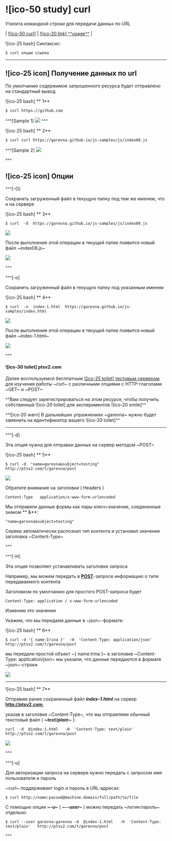 # ![ico-50 study] curl

Утилита командной строки для передачи данных по URL

| [![ico-50 curl]](https://curl.haxx.se/docs/manpage.html) | [![ico-20 link] ^^usage^^](https://curl.haxx.se/docs/manual.html) |

![ico-25 bash] Синтаксис:

~~~console
$ curl опции ссылка
~~~

_______________________

## ![ico-25 icon] Получение данных по url

По умолчанию содержимое запрошенного ресурса будет отправлено на стандартный вывод

![ico-25 bash] ** 1**

~~~console
$ curl https://github.com
~~~

^^^[Sample 1]
![](https://lh4.googleusercontent.com/NNBTdfB5sjJHwZonWN9Cas48xn-6Z9FpbQ6cWE8BuKT3viwiqeJARIVZtqXhh-3TYdpRF_E0ZoBCqqWijAUdYdJzTgwMbAGG2EWfLyZEF_3jIRxjKmeHjsHcWTlVjCHfc26Je71T-6LSge8)
^^^

![ico-25 bash] ** 2**

~~~console
$ curl curl https://garevna.github.io/js-samples/js/index08.js
~~~

^^^[Sample 2]
![](https://lh6.googleusercontent.com/i5RSX6lSW65LpS8fr040nn2716uWNpBzmjYpI8gy0BFvs8Zm61AvKEd59ym2WbR5OdX7T89iR7Bm0wBUo6o-4unD4W8m3urkCVkAs-LbaaWnkupj6dwvBS4eZ-QUX25uCE83n5RzyZGX_yU)

^^^

## ![ico-25 icon] Опции

^^^[-O]

Сохранить загруженный файл в текущую папку под тем же именем, что и на сервере

![ico-25 bash] ** 3**

~~~console
$ curl  -O  https://garevna.github.io/js-samples/js/index08.js
~~~

![](https://lh6.googleusercontent.com/lkSnp2j3kw-lr6y4-S1BCzNMBmdpp2UJ1Qy9LzrWzwyKARaMK1N5o7NbeaEVsrI0XEI1h1jRM7hHE1sh70LJeKA1fRXVgkGlInTBNVToyIE5KsmQWIR8iRQO6XrMBvwQ06FyMliqczbDeB4)

После выполнения этой операции в текущей папке появится новый файл  ~index08.js~

![](https://lh6.googleusercontent.com/jEWF7e21zrx4yQ9ktuK0vwdObUdi6oGTD8Qhzpdw_ngtMP_1A8gb8mpgjqX2qd4NrPO_HSpVubLIpMl_cXWtl9efg2GKOEC76R_81uqlX2fSke5XP0QUBAP1D69q9HlJfYL59TWRi8XHmHE)

^^^

^^^[-o]

Сохранить загруженный файл в текущую папку под указанным именем

![ico-25 bash] ** 4**

~~~console
$ curl  -o  index-1.html  https://garevna.github.io/js-samples/index.html
~~~

![](https://lh3.googleusercontent.com/dqMLhIuIj6A4Itq2c5-16BhyBFwZtGjxK4BR4MpWFRKhnuwXzL3pKd8wKzupjmMH0u6QzvbpLaJw-sEDY6GlOILYD_TIz1GFJRy1bD-1ZdL0xhB6qXMTvFaELtnCQYEMjplDyzsjUPqwto0)

После выполнения этой операции в текущей папке появится новый файл ~index-1.html~

![](https://lh6.googleusercontent.com/I9qFh4ByAOmjgAqF7ctDCxeTDwpRBwh-3qzHO1qv97xq5jzADcgPmHQyt3a86LNz-lTiX50t8PaUN5YpoDNSfT6qR7e90O0xy3QpxGL1XgagNCQlu8kGzJCY41fk6HfnpZThmMa1XY3EPoM)

^^^

#### ![ico-30 toilet] ptsv2.com

Далее воспользуемся бесплатным [![ico-25 toilet] тестовым сервером](http://ptsv2.com)
для изучения работы ~curl~ с различными опциями
с HTTP-глаголами ~GET~ и ~POST~

^^Вам следует зарегистрироваться на этом ресурсе, чтобы получить собственный ![ico-20 toilet] для экспериментов ![ico-20 smile]^^

^^![ico-20 warn] В дальнейших упражнениях ~garevna~ нужно будет заменить на идентификатор вашего ![ico-20 toilet]^^

__________________

^^^[-d]

Эта опция нужна для отправки данных на сервер методом ~POST~

![ico-25 bash] ** 5**

~~~console
$ curl -d  "name=garevna&subject=testing"  http://ptsv2.com/t/garevna/post
~~~

![](https://lh5.googleusercontent.com/386WFzu4tgvkFsvcDiIBvH_FiFSM5-Oyvcnd9DLGSBzNAnp5R9jV9nLT5x1u188mqU79bdtbvTOQlLWPMMBR3dnO7nliVXydcersaqpRa4_9AUuzxFcq41l3eHsxqkDhzWA5Wf5so2o0u7s)

Обратите внимание на заголовки ( Headers )

~~~console
Content-Type   application/x-www-form-urlencoded
~~~

Мы отправили данные формы как пары  ключ=значение, соединенные знаком ** &**:

~~~console
"name=garevna&subject=testing"
~~~

Сервер автоматически распознал тип контента и установил значение заголовка ~Content-Type~

^^^

^^^[-H]

Эта опция позволяет устанавливать заголовки запроса

Например, мы можем передать в [**POST**](https://developer.mozilla.org/ru/docs/Web/HTTP/Methods/POST)-запросе информацию о типе передаваемого контента

Заголовком по умолчанию для простого POST-запроса будет

~~~console
Content-Type: application / x-www-form-urlencoded
~~~

Изменим это значение

Укажем, что мы передаем данные в ~json~-формате:

![ico-25 bash] ** 6**

~~~console
$ curl -d '{ name:Irina }'  -H  'Content-Type: application/json'  http://ptsv2.com/t/garevna/post
~~~

мы передали простой объект ~{ name:Irina }~
в заголовке ~Content-Type: application/json~
мы указали, что данные передаются в формате ~json~-строки

![](https://lh6.googleusercontent.com/VOnTkxF50N7AaZO6IhnCN1SCoMiZCk8m1-SN5rUD2fImZ4ML2LX2RfGLSX_uL7TdcrTWdK4rulFDSM7VMWPmBcL58psevNOLtZvknrbJt6kd3_j6040x5AjZEnamePuulDeHC_OvjrcVQF4)

________________________

![ico-25 bash] ** 7**

Отправим ранее сохраненный файл  **_index-1.html_** на сервер  **http://ptsv2.com**,

указав в заголовке ~Content-Type~, что мы отправляем обычный текстовый файл ( **_~text/plain~_** ):

~~~console
curl  -d  @index-1.html   -H  'Content-Type: text/plain'   http://ptsv2.com/t/garevna/post
~~~

![](https://lh5.googleusercontent.com/5vxbWn8QA-_jNTnd085QG4lDAK2XmLrqNDtH4bOmfZu4qA6f6HvM3_Bk2a7ebjIa250DS0y37WtHXW9wf-UiHudeouf36ALIyzdB7wkB4EpjrWMl4RET3UCfX6UXW4wFxH-iyVrkno3gmfc)

^^^

^^^[-u]

Для авторизации запроса на сервере нужно передать с запросом имя пользователя и пароль

~curl~ поддерживает login и пароль в URL-адресах:

~~~console
$ curl http://name:passwd@machine.domain/full/path/to/file
~~~

С помощью опции **~-u~** ( _**~--user~**_ ) можно передать ~логин:пароль~ отдельно:

~~~console
$ curl --user garevna:garevna -d  @index-1.html   -H  'Content-Type: text/plain'   http://ptsv2.com/t/garevna/post
~~~

^^^

